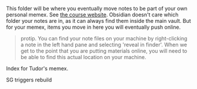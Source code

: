 This folder will be where you eventually move notes to be part of your own personal memex. See [the course website](https://shawngraham.github.io/hist1900/3.Technical_Help/2.Set%20Up%20Your%20Online%20Memex/).  Obsidian doesn't care which folder your notes are in, as it can always find them inside the main vault. But for your memex, items you move in here you will eventually push online.

> protip. You can find your note files on your machine by right-clicking a note in the left hand pane and selecting 'reveal in finder'. When we get to the point that you are putting materials online, you will need to be able to find this actual location on your machine.

Index for Tudor's memex.

SG triggers rebuild
